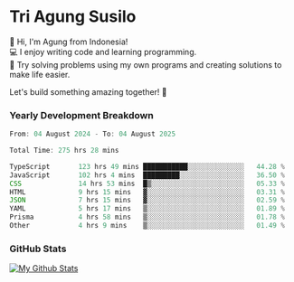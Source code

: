 # Tri Agung Susilo

👋 Hi, I'm Agung from Indonesia!<br>
💻 I enjoy writing code and learning programming.<br>
🧠 Try solving problems using my own programs and creating solutions to make life easier.

Let's build something amazing together! 🚀

### Yearly Development Breakdown

<!--START_SECTION:waka-->

```TypeScript JavaScript PHP
From: 04 August 2024 - To: 04 August 2025

Total Time: 275 hrs 28 mins

TypeScript       123 hrs 49 mins ███████████░░░░░░░░░░░░░░   44.28 %
JavaScript       102 hrs 4 mins  █████████░░░░░░░░░░░░░░░░   36.50 %
CSS              14 hrs 53 mins  █▒░░░░░░░░░░░░░░░░░░░░░░░   05.33 %
HTML             9 hrs 15 mins   ▓░░░░░░░░░░░░░░░░░░░░░░░░   03.31 %
JSON             7 hrs 15 mins   ▓░░░░░░░░░░░░░░░░░░░░░░░░   02.59 %
YAML             5 hrs 17 mins   ▒░░░░░░░░░░░░░░░░░░░░░░░░   01.89 %
Prisma           4 hrs 58 mins   ▒░░░░░░░░░░░░░░░░░░░░░░░░   01.78 %
Other            4 hrs 9 mins    ▒░░░░░░░░░░░░░░░░░░░░░░░░   01.49 %
```

<!--END_SECTION:waka-->

### GitHub Stats

[![My Github Stats](https://github-readme-stats.vercel.app/api?username=triagung128&show_icons=true&hide=contribs,issues&count_private=true&theme=tokyonight)](https://github.com/triagung128)

<!-- [![Top Langs](https://github-readme-stats.vercel.app/api/top-langs/?username=triagung128&layout=compact)](https://github.com/triagung128) -->
